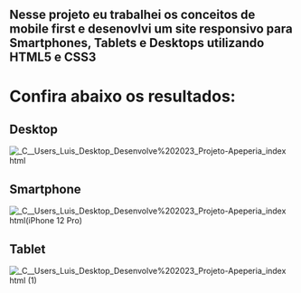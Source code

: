 ## Nesse projeto eu trabalhei os conceitos de mobile first e desenovlvi um site responsivo para Smartphones, Tablets e Desktops utilizando HTML5 e CSS3

# Confira abaixo os resultados:

## Desktop

![_C__Users_Luis_Desktop_Desenvolve%202023_Projeto-Apeperia_index html](https://user-images.githubusercontent.com/67664122/218336471-c0148c54-f8a4-4919-9711-9500d6c7db84.png)

## Smartphone

![_C__Users_Luis_Desktop_Desenvolve%202023_Projeto-Apeperia_index html(iPhone 12 Pro)](https://user-images.githubusercontent.com/67664122/218336482-cc8fe899-bd2f-46df-98a2-30467b9c0f9c.png)


## Tablet

![_C__Users_Luis_Desktop_Desenvolve%202023_Projeto-Apeperia_index html (1)](https://user-images.githubusercontent.com/67664122/218336556-df2047b8-7e99-4a06-8524-e96e80152943.png)
